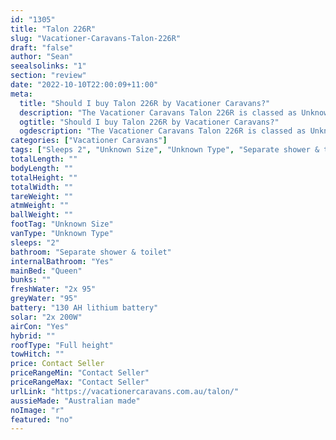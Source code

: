 ```yaml
---
id: "1305"
title: "Talon 226R"
slug: "Vacationer-Caravans-Talon-226R"
draft: "false"
author: "Sean"
seealsolinks: "1"
section: "review"
date: "2022-10-10T22:00:09+11:00"
meta:
  title: "Should I buy Talon 226R by Vacationer Caravans?"
  description: "The Vacationer Caravans Talon 226R is classed as Unknown Type, and sleeps 2 people. It is Australian made and comes in at Unknown Size. It generally has Separate shower & toilet."
  ogtitle: "Should I buy Talon 226R by Vacationer Caravans?"
  ogdescription: "The Vacationer Caravans Talon 226R is classed as Unknown Type, and sleeps 2 people. It is Australian made and comes in at Unknown Size. It generally has Separate shower & toilet."
categories: ["Vacationer Caravans"]
tags: ["Sleeps 2", "Unknown Size", "Unknown Type", "Separate shower & toilet", "Full height", "Price Unknown", "Australian made"]
totalLength: ""
bodyLength: ""
totalHeight: ""
totalWidth: ""
tareWeight: ""
atmWeight: ""
ballWeight: ""
footTag: "Unknown Size"
vanType: "Unknown Type"
sleeps: "2"
bathroom: "Separate shower & toilet"
internalBathroom: "Yes"
mainBed: "Queen"
bunks: ""
freshWater: "2x 95"
greyWater: "95"
battery: "130 AH lithium battery"
solar: "2x 200W"
airCon: "Yes"
hybrid: ""
roofType: "Full height"
towHitch: ""
price: Contact Seller
priceRangeMin: "Contact Seller"
priceRangeMax: "Contact Seller"
urlLink: "https://vacationercaravans.com.au/talon/"
aussieMade: "Australian made"
noImage: "r"
featured: "no"
---
```

